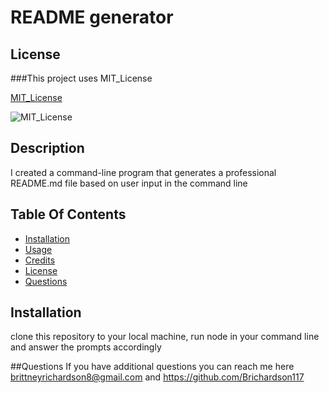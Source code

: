 # README generator

  ## License
  
  ###This project uses MIT_License
  
  [MIT_License](https://opensource.org/license/MIT_License)
  
  
  ![MIT_License](https://shields.io/badge/license-MIT_License-brightgreen)
  

  ## Description
  I created a command-line program that generates a professional README.md file based on user input in the command line
  
  
  ## Table Of Contents
  * [Installation](#installation)
  * [Usage](#usage)
  * [Credits](#credits)
  * [License](#license)
  * [Questions](#Questions)
  

  ## Installation
  clone this repository to your local machine, run node in your command line and answer the prompts accordingly

  

  ##Questions
If you have additional questions you can reach me here brittneyrichardson8@gmail.com and https://github.com/Brichardson117
   

